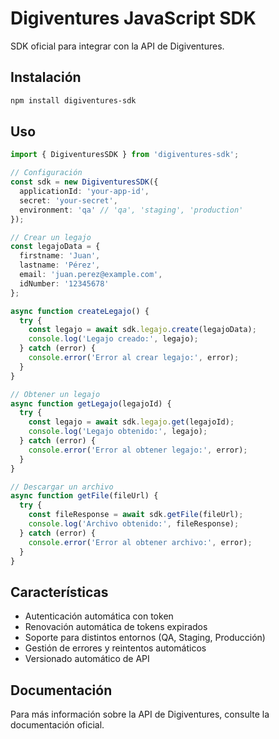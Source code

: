 # Digiventures JavaScript SDK

SDK oficial para integrar con la API de Digiventures.

## Instalación

```bash
npm install digiventures-sdk
```

## Uso

```typescript
import { DigiventuresSDK } from 'digiventures-sdk';

// Configuración
const sdk = new DigiventuresSDK({
  applicationId: 'your-app-id',
  secret: 'your-secret',
  environment: 'qa' // 'qa', 'staging', 'production'
});

// Crear un legajo
const legajoData = {
  firstname: 'Juan',
  lastname: 'Pérez',
  email: 'juan.perez@example.com',
  idNumber: '12345678'
};

async function createLegajo() {
  try {
    const legajo = await sdk.legajo.create(legajoData);
    console.log('Legajo creado:', legajo);
  } catch (error) {
    console.error('Error al crear legajo:', error);
  }
}

// Obtener un legajo
async function getLegajo(legajoId) {
  try {
    const legajo = await sdk.legajo.get(legajoId);
    console.log('Legajo obtenido:', legajo);
  } catch (error) {
    console.error('Error al obtener legajo:', error);
  }
}

// Descargar un archivo
async function getFile(fileUrl) {
  try {
    const fileResponse = await sdk.getFile(fileUrl);
    console.log('Archivo obtenido:', fileResponse);
  } catch (error) {
    console.error('Error al obtener archivo:', error);
  }
}
```

## Características

- Autenticación automática con token
- Renovación automática de tokens expirados
- Soporte para distintos entornos (QA, Staging, Producción)
- Gestión de errores y reintentos automáticos
- Versionado automático de API

## Documentación

Para más información sobre la API de Digiventures, consulte la documentación oficial. 